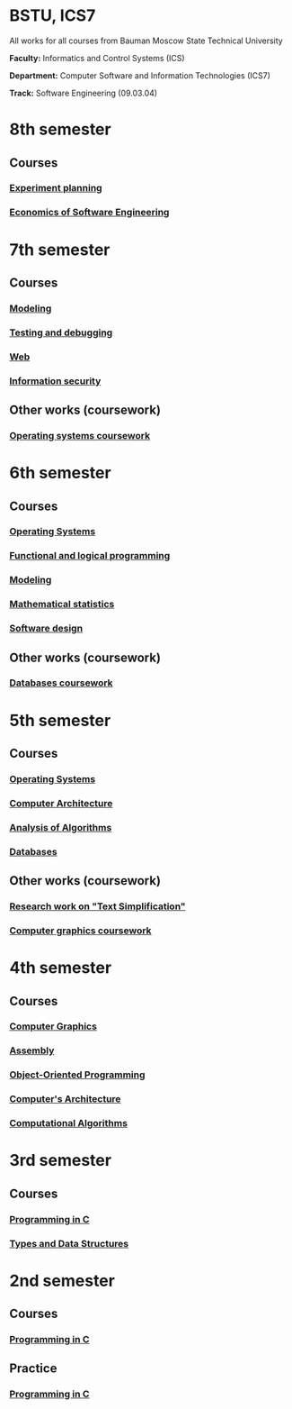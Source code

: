 # BSTU, ICS7

All works for all courses from Bauman Moscow State Technical University

**Faculty:** Informatics and Control Systems (ICS)

**Department:** Computer Software and Information Technologies (ICS7)

**Track:** Software Engineering (09.03.04)


# 8th semester

## Courses

### [Experiment planning](https://github.com/alena-zayts/BMSTU_8sem_experiment_planning)

### [Economics of Software Engineering](https://github.com/alena-zayts/BMSTU_8sem_economics_of_software_engineering)



# 7th semester

## Courses

### [Modeling](https://github.com/alena-zayts/BMSTU_7sem_modeling)

### [Testing and debugging](https://github.com/alena-zayts/BMSTU_7sem_testing_and_debugging)

### [Web](https://github.com/alena-zayts/BMSTU_7sem_web)

### [Information security](https://github.com/alena-zayts/BMSTU_7sem_information_security)


## Other works (coursework)

### [Operating systems coursework](https://github.com/alena-zayts/BMSTU_7sem_os_coursework)







# 6th semester

## Courses

### [Operating Systems](https://github.com/alena-zayts/BMSTU_6sem_operating_systems)

### [Functional and logical programming](https://github.com/alena-zayts/BMSTU_6sem_FaLP)

### [Modeling](https://github.com/alena-zayts/BMSTU_6sem_modeling)

### [Mathematical statistics](https://github.com/alena-zayts/BMSTU_6sem_mathematical_statistics)

### [Software design](https://github.com/alena-zayts/BMSTU_6sem_software_design)

## Other works (coursework)

### [Databases coursework](https://github.com/alena-zayts/BMSTU_6sem_software_design)


# 5th semester

## Courses

### [Operating Systems](https://github.com/alena-zayts/BMSTU_5sem_operating_systems)

### [Computer Architecture](https://github.com/alena-zayts/BMSTU_5sem_computer_architecture)

### [Analysis of Algorithms](https://github.com/alena-zayts/BMSTU_5sem_analysis_of_algorithms)

### [Databases](https://github.com/alena-zayts/BMSTU_5sem_databases)

## Other works (coursework)

### [Research work on "Text Simplification"](https://github.com/alena-zayts/BMSTU_5sem_research_work)

### [Computer graphics coursework](https://github.com/alena-zayts/BMSTU_5sem_computer_graphics_course_project)






# 4th semester

## Courses

### [Computer Graphics](https://github.com/alena-zayts/BMSTU_4sem_computer_graphics)

### [Assembly](https://github.com/alena-zayts/BMSTU_4sem_assembly)

### [Object-Oriented Programming](https://github.com/alena-zayts/BMSTU_4sem_object_oriented_programming)

### [Computer's Architecture](https://github.com/alena-zayts/BMSTU_4sem_computers_architecture)

### [Computational Algorithms](https://github.com/alena-zayts/BMSTU_4sem_computational_alogorithms)



# 3rd semester

## Courses

### [Programming in C](https://github.com/alena-zayts/BMSTU_3sem_programming_in_C)

### [Types and Data Structures](https://github.com/alena-zayts/BMSTU_3sem_types_and_data_structures)


# 2nd semester

## Courses

### [Programming in C](https://github.com/alena-zayts/BMSTU_2sem_programming_in_C)

## Practice

### [Programming in C](https://github.com/alena-zayts/BMSTU_2sem_practice_in_C)


